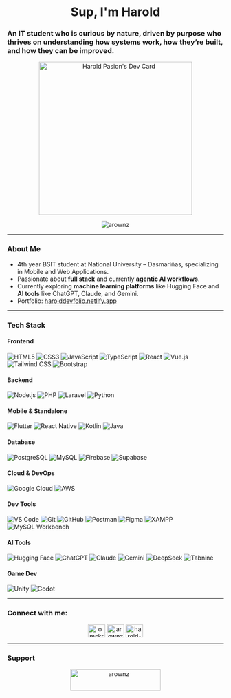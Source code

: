 <h1 align="center">Sup, I'm Harold</h1>
<h3 align="left">An IT student who is curious by nature, driven by purpose who thrives on understanding how systems work, how they’re built, and how they can be improved.</h3>

<p align="center">
  <a href="https://app.daily.dev/arownz">
    <img src="https://api.daily.dev/devcards/v2/58SQ1HpQnWaVUqVBeyWFE.png?r=k4f&type=default" width="356" alt="Harold Pasion's Dev Card"/>
  </a>
</p>

<p align="center">
  <img src="https://komarev.com/ghpvc/?username=arownz&label=Profile%20views&color=brightgreen&style=flat" alt="arownz" />
</p>

---

### About Me

- 4th year BSIT student at National University – Dasmariñas, specializing in Mobile and Web Applications.
- Passionate about **full stack** and currently **agentic AI workflows**.
- Currently exploring **machine learning platforms** like Hugging Face and **AI tools** like ChatGPT, Claude, and Gemini.
- Portfolio: [harolddevfolio.netlify.app](https://harolddevfolio.netlify.app)
---

### Tech Stack

#### Frontend
![HTML5](https://img.shields.io/badge/HTML5-E34F26?style=flat&logo=html5&logoColor=white)
![CSS3](https://img.shields.io/badge/CSS3-1572B6?style=flat&logo=css3&logoColor=white)
![JavaScript](https://img.shields.io/badge/JavaScript-F7DF1E?style=flat&logo=javascript&logoColor=black)
![TypeScript](https://img.shields.io/badge/TypeScript-3178C6?style=flat&logo=typescript&logoColor=white)
![React](https://img.shields.io/badge/React-20232A?style=flat&logo=react&logoColor=61DAFB)
![Vue.js](https://img.shields.io/badge/Vue.js-35495E?style=flat&logo=vue.js&logoColor=4FC08D)
![Tailwind CSS](https://img.shields.io/badge/Tailwind-06B6D4?style=flat&logo=tailwind-css&logoColor=white)
![Bootstrap](https://img.shields.io/badge/Bootstrap-563D7C?style=flat&logo=bootstrap&logoColor=white)

#### Backend
![Node.js](https://img.shields.io/badge/Node.js-339933?style=flat&logo=node.js&logoColor=white)
![PHP](https://img.shields.io/badge/PHP-777BB4?style=flat&logo=php&logoColor=white)
![Laravel](https://img.shields.io/badge/Laravel-FF2D20?style=flat&logo=laravel&logoColor=white)
![Python](https://img.shields.io/badge/Python-3776AB?style=flat&logo=python&logoColor=white)

#### Mobile & Standalone
![Flutter](https://img.shields.io/badge/Flutter-02569B?style=flat&logo=flutter&logoColor=white)
![React Native](https://img.shields.io/badge/React_Native-20232A?style=flat&logo=react&logoColor=61DAFB)
![Kotlin](https://img.shields.io/badge/Kotlin-7F52FF?style=flat&logo=kotlin&logoColor=white)
![Java](https://img.shields.io/badge/Java-007396?style=flat&logo=openjdk&logoColor=white)

#### Database
![PostgreSQL](https://img.shields.io/badge/PostgreSQL-4169E1?style=flat&logo=postgresql&logoColor=white)
![MySQL](https://img.shields.io/badge/MySQL-4479A1?style=flat&logo=mysql&logoColor=white)
![Firebase](https://img.shields.io/badge/Firebase-FFCA28?style=flat&logo=firebase&logoColor=black)
![Supabase](https://img.shields.io/badge/Supabase-3ECF8E?style=flat&logo=supabase&logoColor=white)

#### Cloud & DevOps
![Google Cloud](https://img.shields.io/badge/Google_Cloud-4285F4?style=flat&logo=google-cloud&logoColor=white)
![AWS](https://img.shields.io/badge/AWS-232F3E?style=flat&logo=amazonaws&logoColor=white)

#### Dev Tools
![VS Code](https://img.shields.io/badge/VS_Code-007ACC?style=flat&logo=visualstudiocode&logoColor=white)
![Git](https://img.shields.io/badge/Git-F05032?style=flat&logo=git&logoColor=white)
![GitHub](https://img.shields.io/badge/GitHub-181717?style=flat&logo=github&logoColor=white)
![Postman](https://img.shields.io/badge/Postman-FF6C37?style=flat&logo=postman&logoColor=white)
![Figma](https://img.shields.io/badge/Figma-F24E1E?style=flat&logo=figma&logoColor=white)
![XAMPP](https://img.shields.io/badge/XAMPP-FB7A24?style=flat&logo=xampp&logoColor=white)
![MySQL Workbench](https://img.shields.io/badge/MySQL_Workbench-4479A1?style=flat&logo=mysql&logoColor=white)

#### AI Tools
![Hugging Face](https://img.shields.io/badge/HuggingFace-FFBF00?style=flat&logo=hugging-face&logoColor=black)
![ChatGPT](https://img.shields.io/badge/ChatGPT-10A37F?style=flat&logo=openai&logoColor=white)
![Claude](https://img.shields.io/badge/Claude-8A63D2?style=flat&logo=anthropic&logoColor=white)
![Gemini](https://img.shields.io/badge/Gemini-4285F4?style=flat&logo=google&logoColor=white)
![DeepSeek](https://img.shields.io/badge/DeepSeek-1E1E1E?style=flat&logo=deepseek&logoColor=white)
![Tabnine](https://img.shields.io/badge/Tabnine-FF0099?style=flat&logo=tabnine&logoColor=white)

#### Game Dev
![Unity](https://img.shields.io/badge/Unity-000000?style=flat&logo=unity&logoColor=white)
![Godot](https://img.shields.io/badge/Godot-478CBF?style=flat&logo=godot-engine&logoColor=white)

---

### Connect with me:

<p align="center">
  <a href="https://x.com/omskrp" target="_blank">
    <img align="center" src="https://raw.githubusercontent.com/rahuldkjain/github-profile-readme-generator/master/src/images/icons/Social/twitter.svg" alt="omskrp" height="30" width="40" />
  </a>
  <a href="https://stackoverflow.com/users/19126644/arownz" target="_blank">
    <img align="center" src="https://raw.githubusercontent.com/rahuldkjain/github-profile-readme-generator/master/src/images/icons/Social/stack-overflow.svg" alt="arownz" height="30" width="40" />
  </a>
  <a href="https://www.linkedin.com/in/harold-pasion-017a131b8/" target="_blank">
    <img align="center" src="https://raw.githubusercontent.com/rahuldkjain/github-profile-readme-generator/master/src/images/icons/Social/linked-in-alt.svg" alt="harold-pasion" height="30" width="40" />
  </a>
</p>

---

### Support

<p align="center">
  <a href="https://ko-fi.com/arownz" target="_blank">
    <img align="center" src="https://cdn.ko-fi.com/cdn/kofi3.png?v=3" height="50" width="210" alt="arownz" />
  </a>
</p>
